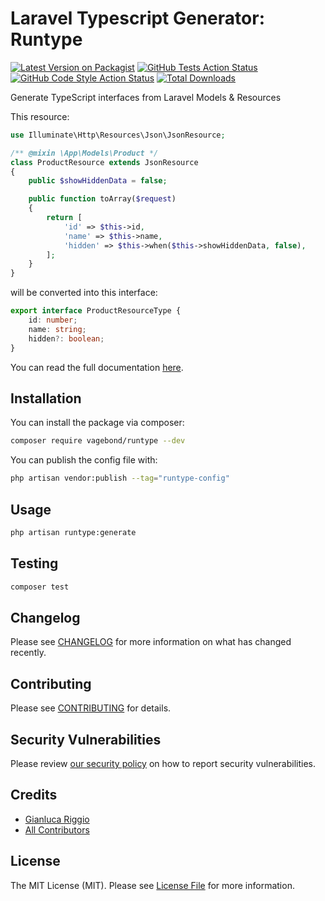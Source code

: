 # Laravel Typescript Generator: Runtype

[![Latest Version on Packagist](https://img.shields.io/packagist/v/vagebond/runtype.svg?style=flat-square)](https://packagist.org/packages/vagebond/runtype)
[![GitHub Tests Action Status](https://img.shields.io/github/actions/workflow/status/vagebnd/runtype/run-tests.yml?branch=main&label=tests)](https://github.com/vagebnd/runtype/actions?query=workflow%3Arun-tests+branch%3Amain)
[![GitHub Code Style Action Status](https://img.shields.io/github/actions/workflow/status/vagebnd/runtype/fix-php-code-style-issues.yml?branch=main)](https://github.com/vagebnd/runtype/actions?query=workflow%3A"Fix+PHP+code+style+issues"+branch%3Amain)
[![Total Downloads](https://img.shields.io/packagist/dt/vagebond/runtype.svg?style=flat-square)](https://packagist.org/packages/vagebond/runtype)

Generate TypeScript interfaces from Laravel Models & Resources

This resource:
```PHP
use Illuminate\Http\Resources\Json\JsonResource;

/** @mixin \App\Models\Product */
class ProductResource extends JsonResource
{
    public $showHiddenData = false;

    public function toArray($request)
    {
        return [
            'id' => $this->id,
            'name' => $this->name,
            'hidden' => $this->when($this->showHiddenData, false),
        ];
    }
}
```

will be converted into this interface:

```typescript
export interface ProductResourceType {
    id: number;
    name: string;
    hidden?: boolean;
}
```

You can read the full documentation [here](https://runtype.vagebond.nl/).

## Installation

You can install the package via composer:

```bash
composer require vagebond/runtype --dev
```

You can publish the config file with:

```bash
php artisan vendor:publish --tag="runtype-config"
```

## Usage

```bash
php artisan runtype:generate
```

## Testing

```bash
composer test
```

## Changelog

Please see [CHANGELOG](CHANGELOG.md) for more information on what has changed recently.

## Contributing

Please see [CONTRIBUTING](CONTRIBUTING.md) for details.

## Security Vulnerabilities

Please review [our security policy](../../security/policy) on how to report security vulnerabilities.

## Credits

-   [Gianluca Riggio](https://github.com/mxaGianluca)
-   [All Contributors](../../contributors)

## License

The MIT License (MIT). Please see [License File](LICENSE.md) for more information.
